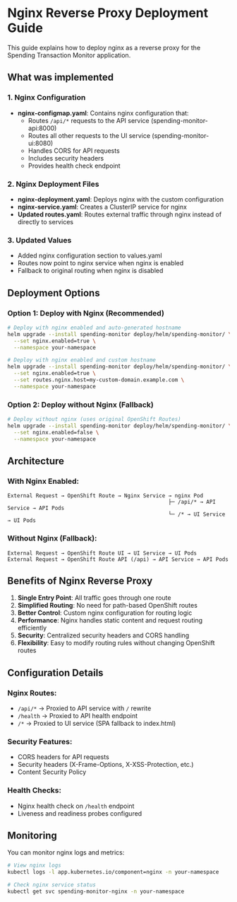 # Nginx Reverse Proxy Deployment Guide

This guide explains how to deploy nginx as a reverse proxy for the Spending Transaction Monitor application.

## What was implemented

### 1. Nginx Configuration
- **nginx-configmap.yaml**: Contains nginx configuration that:
  - Routes `/api/*` requests to the API service (spending-monitor-api:8000)
  - Routes all other requests to the UI service (spending-monitor-ui:8080)
  - Handles CORS for API requests
  - Includes security headers
  - Provides health check endpoint

### 2. Nginx Deployment Files
- **nginx-deployment.yaml**: Deploys nginx with the custom configuration
- **nginx-service.yaml**: Creates a ClusterIP service for nginx
- **Updated routes.yaml**: Routes external traffic through nginx instead of directly to services

### 3. Updated Values
- Added nginx configuration section to values.yaml
- Routes now point to nginx service when nginx is enabled
- Fallback to original routing when nginx is disabled

## Deployment Options

### Option 1: Deploy with Nginx (Recommended)
```bash
# Deploy with nginx enabled and auto-generated hostname
helm upgrade --install spending-monitor deploy/helm/spending-monitor/ \
  --set nginx.enabled=true \
  --namespace your-namespace

# Deploy with nginx enabled and custom hostname
helm upgrade --install spending-monitor deploy/helm/spending-monitor/ \
  --set nginx.enabled=true \
  --set routes.nginx.host=my-custom-domain.example.com \
  --namespace your-namespace
```

### Option 2: Deploy without Nginx (Fallback)
```bash
# Deploy without nginx (uses original OpenShift Routes)
helm upgrade --install spending-monitor deploy/helm/spending-monitor/ \
  --set nginx.enabled=false \
  --namespace your-namespace
```

## Architecture

### With Nginx Enabled:
```
External Request → OpenShift Route → Nginx Service → nginx Pod
                                                   ├─ /api/* → API Service → API Pods
                                                   └─ /* → UI Service → UI Pods
```

### Without Nginx (Fallback):
```
External Request → OpenShift Route UI → UI Service → UI Pods
External Request → OpenShift Route API (/api) → API Service → API Pods
```

## Benefits of Nginx Reverse Proxy

1. **Single Entry Point**: All traffic goes through one route
2. **Simplified Routing**: No need for path-based OpenShift routes
3. **Better Control**: Custom nginx configuration for routing logic
4. **Performance**: Nginx handles static content and request routing efficiently
5. **Security**: Centralized security headers and CORS handling
6. **Flexibility**: Easy to modify routing rules without changing OpenShift routes

## Configuration Details

### Nginx Routes:
- `/api/*` → Proxied to API service with `/` rewrite
- `/health` → Proxied to API health endpoint
- `/*` → Proxied to UI service (SPA fallback to index.html)

### Security Features:
- CORS headers for API requests
- Security headers (X-Frame-Options, X-XSS-Protection, etc.)
- Content Security Policy

### Health Checks:
- Nginx health check on `/health` endpoint
- Liveness and readiness probes configured

## Monitoring

You can monitor nginx logs and metrics:
```bash
# View nginx logs
kubectl logs -l app.kubernetes.io/component=nginx -n your-namespace

# Check nginx service status
kubectl get svc spending-monitor-nginx -n your-namespace
```